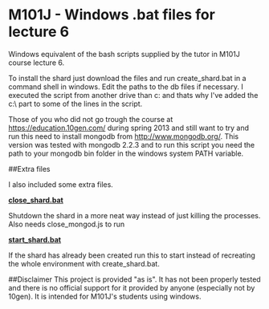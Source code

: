 M101J - Windows .bat files for lecture 6
==============

Windows equivalent of the bash scripts supplied by the tutor in M101J course lecture 6.

To install the shard just download the files and run create_shard.bat in a command shell in windows. Edit the paths
to the db files if necessary. I executed the script from another drive than c: and thats why I've added the c:\ part
to some of the lines in the script.

Those of you who did not go trough the course at https://education.10gen.com/ during spring 2013 and still want to
try and run this need to install mongodb from http://www.mongodb.org/. This version was tested with mongodb 2.2.3
and to run this script you need the path to your mongodb bin folder in the windows system PATH variable.

##Extra files

I also included some extra files.

[**close_shard.bat**](https://github.com/lilja85/m101j-lecture6/blob/master/close_shard.bat)

Shutdown the shard in a more neat way instead of just killing the processes. Also needs close_mongod.js to run

[**start_shard.bat**](https://github.com/lilja85/m101j-lecture6/blob/master/start_shard.bat)

If the shard has already been created run this to start instead of recreating the whole environment with
create_shard.bat.

##Disclaimer
This project is provided "as is". It has not been properly tested and there is no official support for it provided
by anyone (especially not by 10gen). It is intended for M101J's students using windows.
